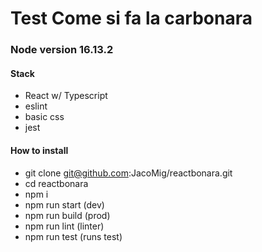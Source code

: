 # Test Come si fa la carbonara
### Node version 16.13.2 
#### Stack
* React w/ Typescript
* eslint
* basic css
* jest
#### How to install
* git clone git@github.com:JacoMig/reactbonara.git
* cd reactbonara
* npm i
* npm run start (dev)
* npm run build (prod)
* npm run lint (linter)
* npm run test (runs test)
